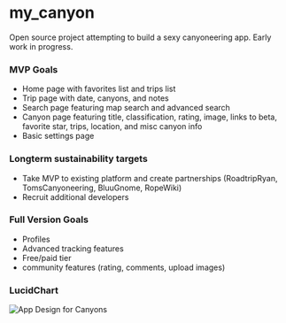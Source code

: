 # my_canyon
Open source project attempting to build a sexy canyoneering app. Early work in progress.

### MVP Goals
- Home page with favorites list and trips list
- Trip page with date, canyons, and notes
- Search page featuring map search and advanced search
- Canyon page featuring title, classification, rating, image, links to beta, favorite star, trips, location, and misc canyon info
- Basic settings page

### Longterm sustainability targets
- Take MVP to existing platform and create partnerships (RoadtripRyan, TomsCanyoneering, BluuGnome, RopeWiki)
- Recruit additional developers


### Full Version Goals
- Profiles
- Advanced tracking features
- Free/paid tier
- community features (rating, comments, upload images)


### LucidChart
![App Design for Canyons](https://user-images.githubusercontent.com/36290330/219441702-a0bcbee2-f111-43fe-adb4-1b8af749f31c.png)
